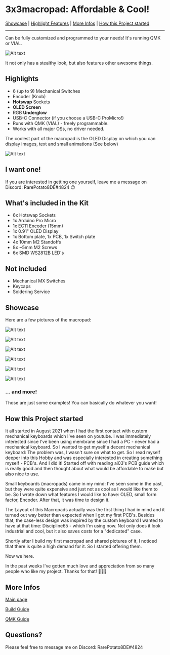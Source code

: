 # 3x3macropad: Affordable & Cool!

[Showcase](#showcase) | [Highlight Features](#highlights) | [More Infos](#more-infos) | [How this Project started](#how-this-project-started)

----

Can be fully customized and programmed to your needs! It's running QMK or VIAL.

![Alt text](resources/title.png)

It not only has a stealthy look, but also features other awesome things.

## Highlights

* 6 (up to 9) Mechanical Switches
* Encoder (Knob)
* **Hotswap** Sockets
* **OLED Screen**
* RGB **Underglow**
* USB-C Connector (if you choose a USB-C ProMicro!)
* Runs with QMK (VIAL) - freely programmable.
* Works with all major OSs, no driver needed.

The coolest part of the macropad is the OLED Display on which you can display images, text and small animations (See below)

![Alt text](resources/animation-bongocat.gif)

## I want one!

If you are interested in getting one yourself, leave me a message on Discord: RarePotato8DE#4824 😉

## What's included in the Kit

* 6x Hotswap Sockets
* 1x Arduino Pro Micro
* 1x EC11 Encoder (15mm)
* 1x 0.91" OLED Display
* 1x Bottom plate, 1x PCB, 1x Switch plate
* 4x 10mm M2 Standoffs
* 8x ~5mm M2 Screws
* 6x SMD WS2812B LED's

## Not included

* Mechanical MX Switches
* Keycaps
* Soldering Service

## Showcase

Here are a few pictures of the macropad:

![Alt text](resources/black2.jpg)

![Alt text](resources/black3.jpg)

![Alt text](resources/pad1.png)

![Alt text](resources/pad3.png)

![Alt text](resources/pad7.png)

![Alt text](resources/unknown.png)

### ... and more!

Those are just some examples! You can basically do whatever you want!

## How this Project started

It all started in August 2021 when I had the first contact with custom mechanical keyboards which I've seen on youtube. I was immediately interested since I've been using membrane since I had a PC - never had a mechanical keyboard. So I wanted to get myself a decent mechanical keyboard: The problem was, I wasn't sure on what to get.
So I read myself deeper into this Hobby and was especially interested in creating something myself - PCB's. And I did it!
Started off with reading ai03's PCB guide which is really good and then thought about what would be affordable to make but also nice to use.

Small keyboards (macropads) came in my mind: I've seen some in the past, but they were quite expensive and just not as cool as I would like them to be.
So I wrote down what features I would like to have: OLED, small form factor, Encoder. After that, it was time to design it.

The Layout of this Macropads actually was the first thing I had in mind and it turned out way better than expected when I got my first PCB's.
Besides that, the case-less design was inspired by the custom keyboard I wanted to have at that time: Discipline65 - which I'm using now.
Not only does it look industrial and cool, but it also saves costs for a "dedicated" case.

Shortly after I build my first macropad and shared pictures of it, I noticed that there is quite a high demand for it. So I started offering them.

Now we here. 

In the past weeks I've gotten much love and appreciation from so many people who like my project. Thanks for that! 💜💜💜

## More Infos

[Main page](README.md)

[Build Guide](build_guide.md)

[QMK Guide](qmk_guide.md)

## Questions?

Please feel free to message me on Discord: RarePotato8DE#4824
